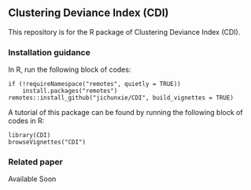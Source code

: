 ## Clustering Deviance Index (CDI)

This repository is for the R package of Clustering Deviance Index (CDI). 

### Installation guidance

In R, run the following block of codes:

```
if (!requireNamespace("remotes", quietly = TRUE))
    install.packages("remotes")
remotes::install_github("jichunxie/CDI", build_vignettes = TRUE) 

```

A tutorial of this package can be found by running the following block of codes in R:

```
library(CDI)
browseVignettes("CDI")
```
### Related paper
Available Soon

